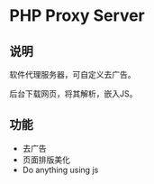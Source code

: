 # PHP Proxy Server

## 说明

软件代理服务器，可自定义去广告。

后台下载网页，将其解析，嵌入JS。

## 功能

- 去广告
- 页面排版美化
- Do anything using js